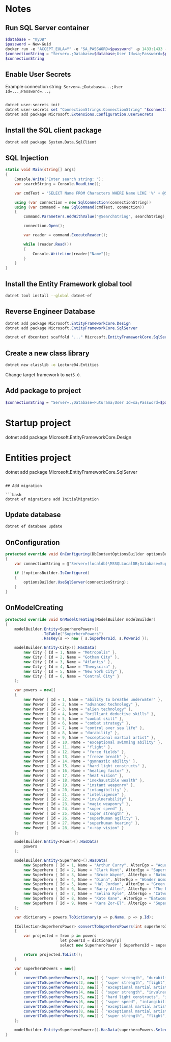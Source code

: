 # Notes

## Run SQL Server container

```PowerShell
$database = "myDB"
$password = New-Guid
docker run -e "ACCEPT_EULA=Y" -e "SA_PASSWORD=$password" -p 1433:1433 -d mcr.microsoft.com/mssql/server:2019-latest
$connectionString = "Server=.;Database=$database;User Id=sa;Password=$password"
$connectionString
```

## Enable User Secrets

Example connection string: `Server=.;Database=...;User Id=...;Password=...;`

```powershell

dotnet user-secrets init
dotnet user-secrets set "ConnectionStrings:ConnectionString" "$connectionString"
dotnet add package Microsoft.Extensions.Configuration.UserSecrets
```

## Install the SQL client package

```bash
dotnet add package System.Data.SqlClient
```

## SQL Injection

```csharp
static void Main(string[] args)
{
    Console.Write("Enter search string: ");
    var searchString = Console.ReadLine();

    var cmdText = "SELECT Name FROM Characters WHERE Name LIKE '%' + @SearchString + '%'";

    using (var connection = new SqlConnection(connectionString))
    using (var command = new SqlCommand(cmdText, connection))
    {
        command.Parameters.AddWithValue("@SearchString", searchString);

        connection.Open();

        var reader = command.ExecuteReader();

        while (reader.Read())
        {
            Console.WriteLine(reader["Name"]);
        }
    }
}
```

## Install the Entity Framework global tool

```bash
dotnet tool install --global dotnet-ef
```

## Reverse Engineer Database

```powershell
dotnet add package Microsoft.EntityFrameworkCore.Design
dotnet add package Microsoft.EntityFrameworkCore.SqlServer

dotnet ef dbcontext scaffold "..." Microsoft.EntityFrameworkCore.SqlServer --data-annotations
```

## Create a new class library

```bash
dotnet new classlib -o Lecture04.Entities
```

Change target framework to `net5.0`.

## Add package to project

```bash
$connectionString = "Server=.;Database=Futurama;User Id=sa;Password=$password"
```

# Startup project
dotnet add package Microsoft.EntityFrameworkCore.Design

# Entities project
dotnet add package Microsoft.EntityFrameworkCore.SqlServer
```

## Add migration

```bash
dotnet ef migrations add InitialMigration
```

## Update database

```bash
dotnet ef database update
```

## OnConfiguration

```csharp
protected override void OnConfiguring(DbContextOptionsBuilder optionsBuilder)
{
    var connectionString = @"Server=(localdb)\MSSQLLocalDB;Database=Superheroes;Trusted_Connection=True;MultipleActiveResultSets=true";

    if (!optionsBuilder.IsConfigured)
    {
        optionsBuilder.UseSqlServer(connectionString);
    }
}
```

## OnModelCreating

```csharp
protected override void OnModelCreating(ModelBuilder modelBuilder)
{
    modelBuilder.Entity<SuperheroPower>()
                .ToTable("SuperheroPowers")
                .HasKey(s => new { s.SuperheroId, s.PowerId });

    modelBuilder.Entity<City>().HasData(
        new City { Id = 1, Name = "Metropolis" },
        new City { Id = 2, Name = "Gotham City" },
        new City { Id = 3, Name = "Atlantis" },
        new City { Id = 4, Name = "Themyscira" },
        new City { Id = 5, Name = "New York City" },
        new City { Id = 6, Name = "Central City" }
    );

    var powers = new[]
    {
        new Power { Id = 1, Name = "ability to breathe underwater" },
        new Power { Id = 2, Name = "advanced technology" },
        new Power { Id = 3, Name = "alien technology" },
        new Power { Id = 4, Name = "brilliant deductive skills" },
        new Power { Id = 5, Name = "combat skill" },
        new Power { Id = 6, Name = "combat strategy" },
        new Power { Id = 7, Name = "control over sea life" },
        new Power { Id = 8, Name = "durability" },
        new Power { Id = 9, Name = "exceptional martial artist" },
        new Power { Id = 10, Name = "exceptional swimming ability" },
        new Power { Id = 11, Name = "flight" },
        new Power { Id = 12, Name = "force fields" },
        new Power { Id = 13, Name = "freeze breath" },
        new Power { Id = 14, Name = "gymnastic ability" },
        new Power { Id = 15, Name = "hard light constructs" },
        new Power { Id = 16, Name = "healing factor" },
        new Power { Id = 17, Name = "heat vision" },
        new Power { Id = 18, Name = "inexhaustible wealth" },
        new Power { Id = 19, Name = "instant weaponry" },
        new Power { Id = 20, Name = "intangibility" },
        new Power { Id = 21, Name = "intelligence" },
        new Power { Id = 22, Name = "invulnerability" },
        new Power { Id = 23, Name = "magic weaponry" },
        new Power { Id = 24, Name = "super speed" },
        new Power { Id = 25, Name = "super strength" },
        new Power { Id = 26, Name = "superhuman agility" },
        new Power { Id = 27, Name = "superhuman hearing" },
        new Power { Id = 28, Name = "x-ray vision" }
    };

    modelBuilder.Entity<Power>().HasData(
        powers
    );

    modelBuilder.Entity<Superhero>().HasData(
        new Superhero { Id = 1, Name = "Arthur Curry", AlterEgo = "Aquaman", Occupation = "King of Atlantis", Gender = Male, FirstAppearance = 1941, CityId = 1 },
        new Superhero { Id = 2, Name = "Clark Kent", AlterEgo = "Superman", Occupation = "Reporter", Gender = Male, FirstAppearance = 1938, CityId = 1 },
        new Superhero { Id = 3, Name = "Bruce Wayne", AlterEgo = "Batman", Occupation = "CEO of Wayne Enterprises", Gender = Male, FirstAppearance = 1939, CityId = 2 },
        new Superhero { Id = 4, Name = "Diana", AlterEgo = "Wonder Woman", Occupation = "Amazon Princess", Gender = Female, FirstAppearance = 1941, CityId = 4 },
        new Superhero { Id = 5, Name = "Hal Jordan", AlterEgo = "Green Lantern", Occupation = "Test pilot", Gender = Male, FirstAppearance = 1940, CityId = 5 },
        new Superhero { Id = 6, Name = "Barry Allen", AlterEgo = "The Flash", Occupation = "Forensic scientist", Gender = Male, FirstAppearance = 1940, CityId = 6 },
        new Superhero { Id = 7, Name = "Selina Kyle", AlterEgo = "Catwoman", Occupation = "Thief", Gender = Female, FirstAppearance = 1940, CityId = 2 },
        new Superhero { Id = 8, Name = "Kate Kane", AlterEgo = "Batwoman", Occupation = "Thief", Gender = Female, FirstAppearance = 1956, CityId = 2 },
        new Superhero { Id = 9, Name = "Kara Zor-El", AlterEgo = "Supergirl", Occupation = "Actress", Gender = Female, FirstAppearance = 1959, CityId = 5 }
    );

    var dictionary = powers.ToDictionary(p => p.Name, p => p.Id);

    ICollection<SuperheroPower> convertToSuperheroPowers(int superheroId, params string[] powers)
    {
        var projected = from p in powers
                        let powerId = dictionary[p]
                        select new SuperheroPower { SuperheroId = superheroId, PowerId = powerId };

        return projected.ToList();
    }

    var superheroPowers = new[]
    {
        convertToSuperheroPowers(1, new[] { "super strength", "durability", "control over sea life", "exceptional swimming ability", "ability to breathe underwater" }),
        convertToSuperheroPowers(2, new[] { "super strength", "flight", "invulnerability", "super speed", "heat vision", "freeze breath", "x-ray vision", "superhuman hearing", "healing factor" }),
        convertToSuperheroPowers(3, new[] { "exceptional martial artist", "combat strategy", "inexhaustible wealth", "brilliant deductive skills", "advanced technology" }),
        convertToSuperheroPowers(4, new[] { "super strength", "invulnerability", "flight", "combat skill", "combat strategy", "superhuman agility", "healing factor", "magic weaponry" }),
        convertToSuperheroPowers(5, new[] { "hard light constructs", "instant weaponry", "force fields", "flight", "durability", "alien technology" }),
        convertToSuperheroPowers(6, new[] { "super speed", "intangibility", "superhuman agility" }),
        convertToSuperheroPowers(7, new[] { "exceptional martial artist", "gymnastic ability", "combat skill" }),
        convertToSuperheroPowers(8, new[] { "exceptional martial artist", "combat strategy", "combat skill", "brilliant deductive skills", "intelligence", "advanced technology" }),
        convertToSuperheroPowers(9, new[] { "super strength", "flight", "invulnerability", "super speed", "heat vision", "freeze breath", "x-ray vision", "superhuman hearing", "healing factor" }),
    };

    modelBuilder.Entity<SuperheroPower>().HasData(superheroPowers.SelectMany(p => p));
}
```

